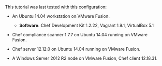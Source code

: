 This tutorial was last tested with this configuration:

* An Ubuntu 14.04 workstation on VMware Fusion.
  * **Software:** Chef Development Kit 1.2.22, Vagrant 1.9.1, VirtualBox 5.1

* Chef compliance scanner 1.7.7 on Ubuntu 14.04 running on VMware Fusion.

* Chef server 12.12.0 on Ubuntu 14.04 running on VMware Fusion.

* A Windows Server 2012 R2 node on VMware Fusion, Chef client 12.18.31.
